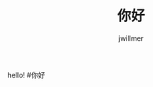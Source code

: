 ﻿---
layout:            post
title:             "你好"
menutitle:         "你好"
category:          first
author:            jwillmer
tags:              first
language:          ZH
---

hello!
#你好
